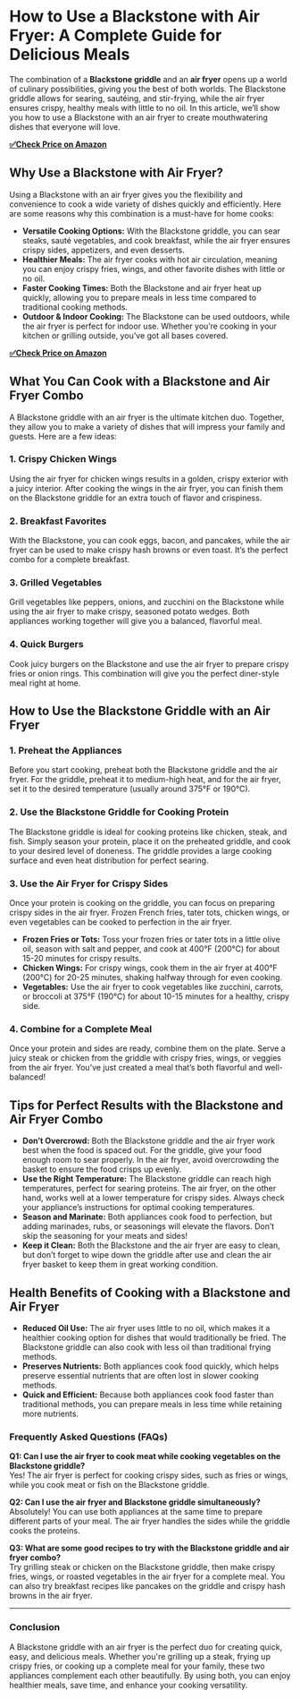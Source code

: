 # How to Use a Blackstone with Air Fryer: A Complete Guide for Delicious Meals

The combination of a **Blackstone griddle** and an **air fryer** opens up a world of culinary possibilities, giving you the best of both worlds. The Blackstone griddle allows for searing, sautéing, and stir-frying, while the air fryer ensures crispy, healthy meals with little to no oil. In this article, we’ll show you how to use a Blackstone with an air fryer to create mouthwatering dishes that everyone will love.

[**✅Check Price on Amazon**](https://amzn.to/3DwqgPj)

## Why Use a Blackstone with Air Fryer?

Using a Blackstone with an air fryer gives you the flexibility and convenience to cook a wide variety of dishes quickly and efficiently. Here are some reasons why this combination is a must-have for home cooks:

<ul>
  <li><strong>Versatile Cooking Options:</strong> With the Blackstone griddle, you can sear steaks, sauté vegetables, and cook breakfast, while the air fryer ensures crispy sides, appetizers, and even desserts.</li>
  <li><strong>Healthier Meals:</strong> The air fryer cooks with hot air circulation, meaning you can enjoy crispy fries, wings, and other favorite dishes with little or no oil.</li>
  <li><strong>Faster Cooking Times:</strong> Both the Blackstone and air fryer heat up quickly, allowing you to prepare meals in less time compared to traditional cooking methods.</li>
  <li><strong>Outdoor & Indoor Cooking:</strong> The Blackstone can be used outdoors, while the air fryer is perfect for indoor use. Whether you’re cooking in your kitchen or grilling outside, you’ve got all bases covered.</li>
</ul>

[**✅Check Price on Amazon**](https://amzn.to/3DwqgPj)

## What You Can Cook with a Blackstone and Air Fryer Combo

A Blackstone griddle with an air fryer is the ultimate kitchen duo. Together, they allow you to make a variety of dishes that will impress your family and guests. Here are a few ideas:

### 1. **Crispy Chicken Wings**
Using the air fryer for chicken wings results in a golden, crispy exterior with a juicy interior. After cooking the wings in the air fryer, you can finish them on the Blackstone griddle for an extra touch of flavor and crispiness.

### 2. **Breakfast Favorites**
With the Blackstone, you can cook eggs, bacon, and pancakes, while the air fryer can be used to make crispy hash browns or even toast. It’s the perfect combo for a complete breakfast.

### 3. **Grilled Vegetables**
Grill vegetables like peppers, onions, and zucchini on the Blackstone while using the air fryer to make crispy, seasoned potato wedges. Both appliances working together will give you a balanced, flavorful meal.

### 4. **Quick Burgers**
Cook juicy burgers on the Blackstone and use the air fryer to prepare crispy fries or onion rings. This combination will give you the perfect diner-style meal right at home.

## How to Use the Blackstone Griddle with an Air Fryer

### 1. **Preheat the Appliances**
Before you start cooking, preheat both the Blackstone griddle and the air fryer. For the griddle, preheat it to medium-high heat, and for the air fryer, set it to the desired temperature (usually around 375°F or 190°C).

### 2. **Use the Blackstone Griddle for Cooking Protein**
The Blackstone griddle is ideal for cooking proteins like chicken, steak, and fish. Simply season your protein, place it on the preheated griddle, and cook to your desired level of doneness. The griddle provides a large cooking surface and even heat distribution for perfect searing.

### 3. **Use the Air Fryer for Crispy Sides**
Once your protein is cooking on the griddle, you can focus on preparing crispy sides in the air fryer. Frozen French fries, tater tots, chicken wings, or even vegetables can be cooked to perfection in the air fryer.

<ul>
  <li><strong>Frozen Fries or Tots:</strong> Toss your frozen fries or tater tots in a little olive oil, season with salt and pepper, and cook at 400°F (200°C) for about 15-20 minutes for crispy results.</li>
  <li><strong>Chicken Wings:</strong> For crispy wings, cook them in the air fryer at 400°F (200°C) for 20-25 minutes, shaking halfway through for even cooking.</li>
  <li><strong>Vegetables:</strong> Use the air fryer to cook vegetables like zucchini, carrots, or broccoli at 375°F (190°C) for about 10-15 minutes for a healthy, crispy side.</li>
</ul>

### 4. **Combine for a Complete Meal**
Once your protein and sides are ready, combine them on the plate. Serve a juicy steak or chicken from the griddle with crispy fries, wings, or veggies from the air fryer. You’ve just created a meal that’s both flavorful and well-balanced!

## Tips for Perfect Results with the Blackstone and Air Fryer Combo

<ul>
  <li><strong>Don’t Overcrowd:</strong> Both the Blackstone griddle and the air fryer work best when the food is spaced out. For the griddle, give your food enough room to sear properly. In the air fryer, avoid overcrowding the basket to ensure the food crisps up evenly.</li>
  <li><strong>Use the Right Temperature:</strong> The Blackstone griddle can reach high temperatures, perfect for searing proteins. The air fryer, on the other hand, works well at a lower temperature for crispy sides. Always check your appliance’s instructions for optimal cooking temperatures.</li>
  <li><strong>Season and Marinate:</strong> Both appliances cook food to perfection, but adding marinades, rubs, or seasonings will elevate the flavors. Don’t skip the seasoning for your meats and sides!</li>
  <li><strong>Keep it Clean:</strong> Both the Blackstone and the air fryer are easy to clean, but don’t forget to wipe down the griddle after use and clean the air fryer basket to keep them in great working condition.</li>
</ul>

## Health Benefits of Cooking with a Blackstone and Air Fryer

<ul>
  <li><strong>Reduced Oil Use:</strong> The air fryer uses little to no oil, which makes it a healthier cooking option for dishes that would traditionally be fried. The Blackstone griddle can also cook with less oil than traditional frying methods.</li>
  <li><strong>Preserves Nutrients:</strong> Both appliances cook food quickly, which helps preserve essential nutrients that are often lost in slower cooking methods.</li>
  <li><strong>Quick and Efficient:</strong> Because both appliances cook food faster than traditional methods, you can prepare meals in less time while retaining more nutrients.</li>
</ul>

### Frequently Asked Questions (FAQs)

**Q1: Can I use the air fryer to cook meat while cooking vegetables on the Blackstone griddle?**  
Yes! The air fryer is perfect for cooking crispy sides, such as fries or wings, while you cook meat or fish on the Blackstone griddle.

**Q2: Can I use the air fryer and Blackstone griddle simultaneously?**  
Absolutely! You can use both appliances at the same time to prepare different parts of your meal. The air fryer handles the sides while the griddle cooks the proteins.

**Q3: What are some good recipes to try with the Blackstone griddle and air fryer combo?**  
Try grilling steak or chicken on the Blackstone griddle, then make crispy fries, wings, or roasted vegetables in the air fryer for a complete meal. You can also try breakfast recipes like pancakes on the griddle and crispy hash browns in the air fryer.

---

### Conclusion

A Blackstone griddle with an air fryer is the perfect duo for creating quick, easy, and delicious meals. Whether you're grilling up a steak, frying up crispy fries, or cooking up a complete meal for your family, these two appliances complement each other beautifully. By using both, you can enjoy healthier meals, save time, and enhance your cooking versatility.

